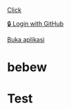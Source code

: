 <a href="javascript:alert(1)">Click</a> <!-- Harusnya diblok -->

[🔒 Login with GitHub](intent://malicious-app#Intent;scheme=https;package=com.malware.app;end)

<a href="intent://example.com#Intent;scheme=http;package=com.app;end">Buka aplikasi</a>


# bebew

<h1>Test</h1>